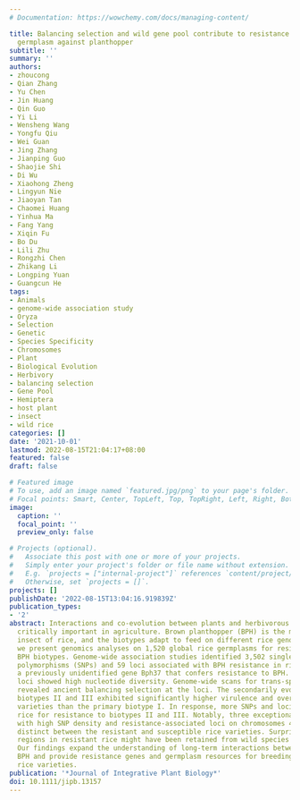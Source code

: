 ```yaml
---
# Documentation: https://wowchemy.com/docs/managing-content/

title: Balancing selection and wild gene pool contribute to resistance in global rice
  germplasm against planthopper
subtitle: ''
summary: ''
authors:
- zhoucong
- Qian Zhang
- Yu Chen
- Jin Huang
- Qin Guo
- Yi Li
- Wensheng Wang
- Yongfu Qiu
- Wei Guan
- Jing Zhang
- Jianping Guo
- Shaojie Shi
- Di Wu
- Xiaohong Zheng
- Lingyun Nie
- Jiaoyan Tan
- Chaomei Huang
- Yinhua Ma
- Fang Yang
- Xiqin Fu
- Bo Du
- Lili Zhu
- Rongzhi Chen
- Zhikang Li
- Longping Yuan
- Guangcun He
tags:
- Animals
- genome-wide association study
- Oryza
- Selection
- Genetic
- Species Specificity
- Chromosomes
- Plant
- Biological Evolution
- Herbivory
- balancing selection
- Gene Pool
- Hemiptera
- host plant
- insect
- wild rice
categories: []
date: '2021-10-01'
lastmod: 2022-08-15T21:04:17+08:00
featured: false
draft: false

# Featured image
# To use, add an image named `featured.jpg/png` to your page's folder.
# Focal points: Smart, Center, TopLeft, Top, TopRight, Left, Right, BottomLeft, Bottom, BottomRight.
image:
  caption: ''
  focal_point: ''
  preview_only: false

# Projects (optional).
#   Associate this post with one or more of your projects.
#   Simply enter your project's folder or file name without extension.
#   E.g. `projects = ["internal-project"]` references `content/project/deep-learning/index.md`.
#   Otherwise, set `projects = []`.
projects: []
publishDate: '2022-08-15T13:04:16.919839Z'
publication_types:
- '2'
abstract: Interactions and co-evolution between plants and herbivorous insects are
  critically important in agriculture. Brown planthopper (BPH) is the most severe
  insect of rice, and the biotypes adapt to feed on different rice genotypes. Here,
  we present genomics analyses on 1,520 global rice germplasms for resistance to three
  BPH biotypes. Genome-wide association studies identified 3,502 single nucleotide
  polymorphisms (SNPs) and 59 loci associated with BPH resistance in rice. We cloned
  a previously unidentified gene Bph37 that confers resistance to BPH. The associated
  loci showed high nucleotide diversity. Genome-wide scans for trans-species polymorphisms
  revealed ancient balancing selection at the loci. The secondarily evolved insect
  biotypes II and III exhibited significantly higher virulence and overcame more rice
  varieties than the primary biotype I. In response, more SNPs and loci evolved in
  rice for resistance to biotypes II and III. Notably, three exceptional large regions
  with high SNP density and resistance-associated loci on chromosomes 4 and 6 appear
  distinct between the resistant and susceptible rice varieties. Surprisingly, these
  regions in resistant rice might have been retained from wild species Oryza nivara.
  Our findings expand the understanding of long-term interactions between rice and
  BPH and provide resistance genes and germplasm resources for breeding durable BPH-resistant
  rice varieties.
publication: '*Journal of Integrative Plant Biology*'
doi: 10.1111/jipb.13157
---
```

